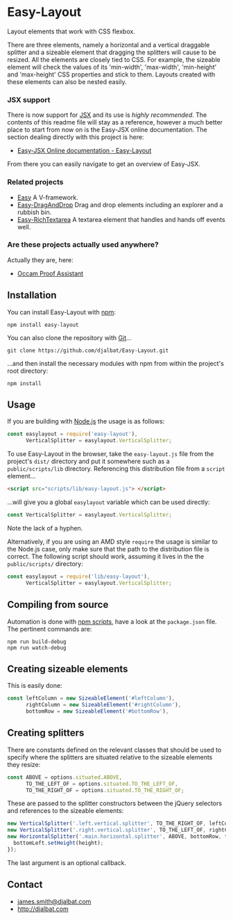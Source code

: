 # Easy-Layout

Layout elements that work with CSS flexbox.

There are three elements, namely a horizontal and a vertical draggable splitter and a sizeable element that dragging the splitters will cause to be resized. All the elements are closely tied to CSS. For example, the sizeable element will check the values of its 'min-width', 'max-width', 'min-height' and 'max-height' CSS properties and stick to them. Layouts created with these elements can also be nested easily.

### JSX support

There is now support for [JSX](https://facebook.github.io/react/docs/jsx-in-depth.html) and its use is *highly recommended*. The contents of this readme file will stay as a reference, however a much better place to start from now on is the Easy-JSX online documentation. The section dealing directly with this project is here:

* [Easy-JSX Online documentation - Easy-Layout](http://djalbat.com/easy-jsx/#easyUILayout)

From there you can easily navigate to get an overview of Easy-JSX.

### Related projects

- [Easy](https://github.com/djalbat/Easy) A V-framework.
- [Easy-DragAndDrop](https://github.com/djalbat/Easy-DragAndDrop) Drag and drop elements including an explorer and a rubbish bin.
- [Easy-RichTextarea](https://github.com/djalbat/Easy-RichTextarea) A textarea element that handles and hands off events well.

### Are these projects actually used anywhere?

Actually they are, here:

- [Occam Proof Assistant](http://djalbat.com/occam)

## Installation

You can install Easy-Layout with [npm](https://www.npmjs.com/):

    npm install easy-layout

You can also clone the repository with [Git](https://git-scm.com/)...

    git clone https://github.com/djalbat/Easy-Layout.git

...and then install the necessary modules with npm from within the project's root directory:

    npm install

## Usage

If you are building with [Node.js](http://nodejs.org) the usage is as follows:

```js
const easylayout = require('easy-layout'),
      VerticalSplitter = easylayout.VerticalSplitter;
```

To use Easy-Layout in the browser, take the `easy-layout.js` file from the project's `dist/` directory and put it somewhere such as a `public/scripts/lib` directory. Referencing this distribution file from a `script` element...

```html
<script src="scripts/lib/easy-layout.js"> </script>
```

...will give you a global `easylayout` variable which can be used directly:

```js
const VerticalSplitter = easylayout.VerticalSplitter;
```

Note the lack of a hyphen.

Alternatively, if you are using an AMD style `require` the usage is similar to the Node.js case, only make sure that the path to the distribution file is correct. The following script should work, assuming it lives in the the `public/scripts/` directory:

```js
const easylayout = require('lib/easy-layout'),
      VerticalSplitter = easylayout.VerticalSplitter;
```

## Compiling from source

Automation is done with [npm scripts](https://docs.npmjs.com/misc/scripts), have a look at the `package.json` file. The pertinent commands are:

    npm run build-debug
    npm run watch-debug

## Creating sizeable elements

This is easily done:

```js
const leftColumn = new SizeableElement('#leftColumn'),
      rightColumn = new SizeableElement('#rightColumn'),
      bottomRow = new SizeableElement('#bottomRow'),
```

## Creating splitters

There are constants defined on the relevant classes that should be used to specify where the splitters are situated relative to the sizeable elements they resize:

```js
const ABOVE = options.situated.ABOVE,
      TO_THE_LEFT_OF = options.situated.TO_THE_LEFT_OF,
      TO_THE_RIGHT_OF = options.situated.TO_THE_RIGHT_OF;
```

These are passed to the splitter constructors between the jQuery selectors and references to the sizeable elements:

```js
new VerticalSplitter('.left.vertical.splitter', TO_THE_RIGHT_OF, leftColumn);
new VerticalSplitter('.right.vertical.splitter', TO_THE_LEFT_OF, rightColumn);
new HorizontalSplitter('.main.horizontal.splitter', ABOVE, bottomRow, function(height) {
  bottomLeft.setHeight(height);
});
```
The last argument is an optional callback.

## Contact

* james.smith@djalbat.com
* http://djalbat.com
